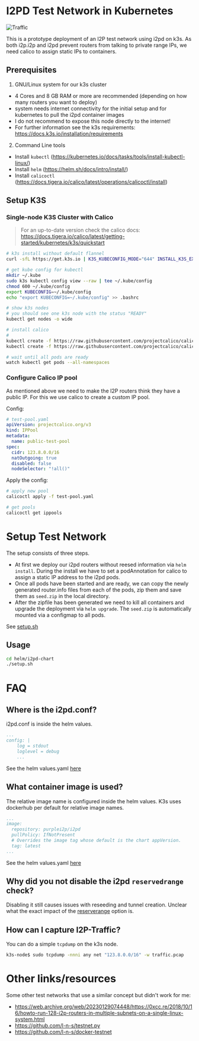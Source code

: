 # I2PD Test Network in Kubernetes

![Traffic](./traffic.png)

This is a prototype deployment of an I2P test network using i2pd on k3s. As both i2p.i2p and i2pd prevent routers from talking to private range IPs, we need calico to assign static IPs to containers.

## Prerequisites

1. GNU/Linux system for our k3s cluster 
  - 4 Cores and 8 GB RAM or more are recommended (depending on how many routers you want to deploy)
  - system needs internet connectivity for the initial setup and for kubernetes to pull the i2pd container images
  - I do not recommend to expose this node directly to the internet!
  - For further information see the k3s requirements: https://docs.k3s.io/installation/requirements

2. Command Line tools
  - Install `kubectl` (https://kubernetes.io/docs/tasks/tools/install-kubectl-linux/)
  - Install `helm` (https://helm.sh/docs/intro/install/)
  - Install `calicoctl` (https://docs.tigera.io/calico/latest/operations/calicoctl/install)

## Setup K3S

### Single-node K3S Cluster with Calico
> For an up-to-date version check the calico docs: https://docs.tigera.io/calico/latest/getting-started/kubernetes/k3s/quickstart

```bash
# k3s install without default flannel
curl -sfL https://get.k3s.io | K3S_KUBECONFIG_MODE="644" INSTALL_K3S_EXEC="--flannel-backend=none --cluster-cidr=10.4.0.0/16 --disable-network-policy --disable=traefik" sh -

# get kube config for kubectl
mkdir ~/.kube
sudo k3s kubectl config view --raw | tee ~/.kube/config
chmod 600 ~/.kube/config
export KUBECONFIG=~/.kube/config
echo "export KUBECONFIG=~/.kube/config" >> .bashrc

# show k3s nodes
# you should see one k3s node with the status "READY"
kubectl get nodes -o wide 

# install calico
#
kubectl create -f https://raw.githubusercontent.com/projectcalico/calico/v3.27.0/manifests/tigera-operator.yaml
kubectl create -f https://raw.githubusercontent.com/projectcalico/calico/v3.27.0/manifests/custom-resources.yaml

# wait until all pods are ready
watch kubectl get pods --all-namespaces
```

### Configure Calico IP pool

As mentioned above we need to make the I2P routers think they have a public IP.
For this we use calico to create a custom IP pool.

Config:

```yaml
# test-pool.yaml
apiVersion: projectcalico.org/v3
kind: IPPool
metadata:
  name: public-test-pool
spec:
  cidr: 123.8.0.0/16
  natOutgoing: true
  disabled: false
  nodeSelector: "!all()"
```

Apply the config:

```bash
# apply new pool
calicoctl apply -f test-pool.yaml

# get pools
calicoctl get ippools
```

# Setup Test Network

The setup consists of three steps. 
- At first we deploy our i2pd routers without reesed information via `helm install`. During the install we have to set a podAnnotation for calico to assign a static IP address to the i2pd pods.
- Once all pods have been started and are ready, we can copy the newly generated router.info files from each of the pods, zip them and save them as `seed.zip` in the local directory.
- After the zipfile has been generated we need to kill all containers and upgrade the deployment via `helm upgrade`.
The `seed.zip` is automatically mounted via a configmap to all pods.

See [setup.sh](/helm/i2pd-chart/setup.sh)

## Usage 

```bash
cd helm/i2pd-chart
./setup.sh
```

# FAQ

## Where is the i2pd.conf?

i2pd.conf is inside the helm values.

```yaml
...
config: |
    log = stdout
    loglevel = debug
    ...
```

See the helm values.yaml [here](./helm/i2pd-chart/values.yaml)

## What container image is used? 

The relative image name is configured inside the helm values.
K3s uses dockerhub per default for relative image names.

```yaml
...
image:
  repository: purplei2p/i2pd
  pullPolicy: IfNotPresent
  # Overrides the image tag whose default is the chart appVersion.
  tag: latest
...
```

See the helm values.yaml [here](./helm/i2pd-chart/values.yaml)


## Why did you not disable the i2pd `reservedrange` check?

Disabling it still causes issues with reseeding and tunnel creation.
Unclear what the exact impact of the [reserverange](https://github.com/PurpleI2P/i2pd/blob/fb420bb563a3ebf8803faaa390ba6b2bb840d872/daemon/Daemon.cpp#L301C49-L301C62) option is.

## How can I capture I2P-Traffic?

You can do a simple `tcpdump` on the k3s node.

```bash
k3s-node$ sudo tcpdump -nnni any net "123.8.0.0/16" -w traffic.pcap
```

# Other links/resources

Some other test networks that use a similar concept but didn't work for me:

- https://web.archive.org/web/20230129074448/https://0xcc.re/2018/10/16/howto-run-128-i2p-routers-in-multiple-subnets-on-a-single-linux-system.html
- https://github.com/l-n-s/testnet.py
- https://github.com/l-n-s/docker-testnet

